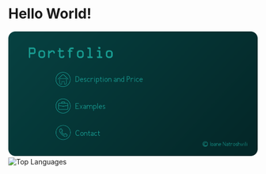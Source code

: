 # Hello World!


<!--THIS PART IS COMENTED-->
<!--![Ioane's GitHub stats](https://github-readme-stats.vercel.app/api?username=ioane-stacks&show_icons=true)

<a href="https://ioane-stacks.github.io/MyPortfolio/">
  <img width="495" src="https://raw.githubusercontent.com/ioane-stacks/Ressources-For-Everything/8160f76aa825c5d8edcbe7894f80c7a363227abc/MyPortfolio/Portfolio.svg" />
</a>-->
<!--THIS PART IS COMENTED-->


![IOANE](https://raw.githubusercontent.com/ioane-stacks/Ressources-For-Everything/18480f38c2e70ac2ee73b0d5d7a4d5d7594224ce/MyPortfolio/Portfolio.svg)
![Top Languages](https://github-readme-stats.vercel.app/api/top-langs/?username=ioane-stacks&layout=compact)

